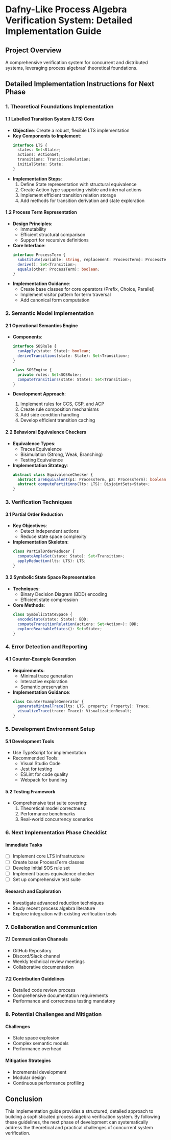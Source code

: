 # Dafny-Like Process Algebra Verification System: Detailed Implementation Guide

## Project Overview

A comprehensive verification system for concurrent and distributed systems, leveraging process algebras' theoretical foundations.

## Detailed Implementation Instructions for Next Phase

### 1. Theoretical Foundations Implementation

#### 1.1 Labelled Transition System (LTS) Core

- **Objective**: Create a robust, flexible LTS implementation
- **Key Components to Implement**:
  ```typescript
  interface LTS {
    states: Set<State>;
    actions: ActionSet;
    transitions: TransitionRelation;
    initialState: State;
  }
  ```
- **Implementation Steps**:
  1. Define State representation with structural equivalence
  2. Create Action type supporting visible and internal actions
  3. Implement efficient transition relation storage
  4. Add methods for transition derivation and state exploration

#### 1.2 Process Term Representation

- **Design Principles**:
  - Immutability
  - Efficient structural comparison
  - Support for recursive definitions
- **Core Interface**:
  ```typescript
  interface ProcessTerm {
    substitute(variable: string, replacement: ProcessTerm): ProcessTerm;
    derive(): Set<Transition>;
    equals(other: ProcessTerm): boolean;
  }
  ```
- **Implementation Guidance**:
  - Create base classes for core operators (Prefix, Choice, Parallel)
  - Implement visitor pattern for term traversal
  - Add canonical form computation

### 2. Semantic Model Implementation

#### 2.1 Operational Semantics Engine

- **Components**:

  ```typescript
  interface SOSRule {
    canApply(state: State): boolean;
    deriveTransitions(state: State): Set<Transition>;
  }

  class SOSEngine {
    private rules: Set<SOSRule>;
    computeTransitions(state: State): Set<Transition>;
  }
  ```

- **Development Approach**:
  1. Implement rules for CCS, CSP, and ACP
  2. Create rule composition mechanisms
  3. Add side condition handling
  4. Develop efficient transition caching

#### 2.2 Behavioral Equivalence Checkers

- **Equivalence Types**:
  - Traces Equivalence
  - Bisimulation (Strong, Weak, Branching)
  - Testing Equivalence
- **Implementation Strategy**:
  ```typescript
  abstract class EquivalenceChecker {
    abstract areEquivalent(p1: ProcessTerm, p2: ProcessTerm): boolean;
    abstract computePartitions(lts: LTS): DisjointSets<State>;
  }
  ```

### 3. Verification Techniques

#### 3.1 Partial Order Reduction

- **Key Objectives**:
  - Detect independent actions
  - Reduce state space complexity
- **Implementation Skeleton**:
  ```typescript
  class PartialOrderReducer {
    computeAmpleSet(state: State): Set<Transition>;
    applyReduction(lts: LTS): LTS;
  }
  ```

#### 3.2 Symbolic State Space Representation

- **Techniques**:
  - Binary Decision Diagram (BDD) encoding
  - Efficient state compression
- **Core Methods**:
  ```typescript
  class SymbolicStateSpace {
    encodeState(state: State): BDD;
    computeTransitionRelation(actions: Set<Action>): BDD;
    exploreReachableStates(): Set<State>;
  }
  ```

### 4. Error Detection and Reporting

#### 4.1 Counter-Example Generation

- **Requirements**:
  - Minimal trace generation
  - Interactive exploration
  - Semantic preservation
- **Implementation Guidance**:
  ```typescript
  class CounterExampleGenerator {
    generateMinimalTrace(lts: LTS, property: Property): Trace;
    visualizeTrace(trace: Trace): VisualizationResult;
  }
  ```

### 5. Development Environment Setup

#### 5.1 Development Tools

- Use TypeScript for implementation
- Recommended Tools:
  - Visual Studio Code
  - Jest for testing
  - ESLint for code quality
  - Webpack for bundling

#### 5.2 Testing Framework

- Comprehensive test suite covering:
  1. Theoretical model correctness
  2. Performance benchmarks
  3. Real-world concurrency scenarios

### 6. Next Implementation Phase Checklist

#### Immediate Tasks

- [ ] Implement core LTS infrastructure
- [ ] Create base ProcessTerm classes
- [ ] Develop initial SOS rule set
- [ ] Implement traces equivalence checker
- [ ] Set up comprehensive test suite

#### Research and Exploration

- Investigate advanced reduction techniques
- Study recent process algebra literature
- Explore integration with existing verification tools

### 7. Collaboration and Communication

#### 7.1 Communication Channels

- GitHub Repository
- Discord/Slack channel
- Weekly technical review meetings
- Collaborative documentation

#### 7.2 Contribution Guidelines

- Detailed code review process
- Comprehensive documentation requirements
- Performance and correctness testing mandatory

### 8. Potential Challenges and Mitigation

#### Challenges

- State space explosion
- Complex semantic models
- Performance overhead

#### Mitigation Strategies

- Incremental development
- Modular design
- Continuous performance profiling

## Conclusion

This implementation guide provides a structured, detailed approach to building a sophisticated process algebra verification system. By following these guidelines, the next phase of development can systematically address the theoretical and practical challenges of concurrent system verification.
